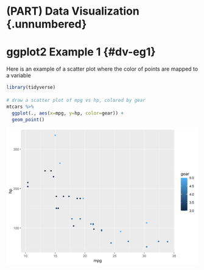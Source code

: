 # (PART) Data Visualization {.unnumbered}

# ggplot2 Example 1 {#dv-eg1}

Here is an example of a scatter plot where the color of points are mapped to a variable


```r
library(tidyverse)

# draw a scatter plot of mpg vs hp, colored by gear
mtcars %>%
  ggplot(., aes(x=mpg, y=hp, color=gear)) +
  geom_point()
```

<img src="ggplot_eg1_files/figure-html/unnamed-chunk-1-1.png" width="672" />
